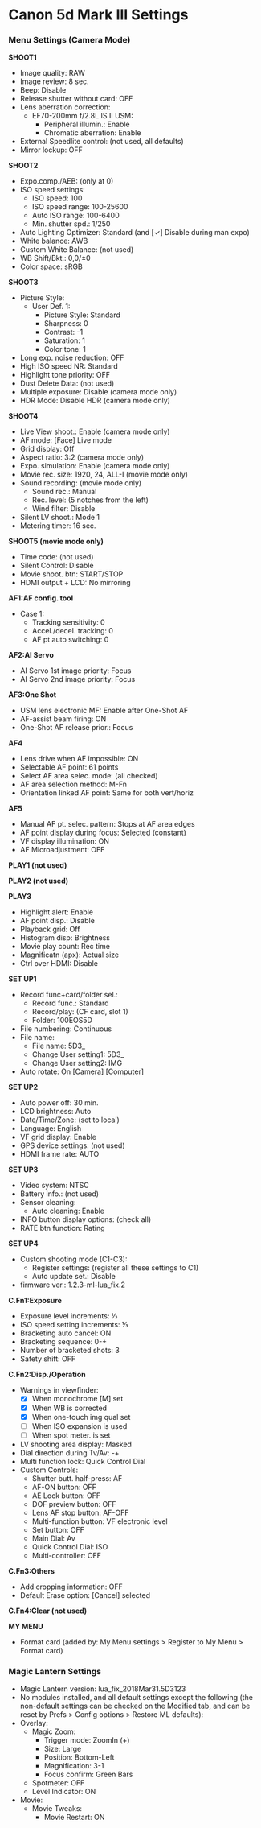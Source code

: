 # Canon 5d Mark III Settings

### Menu Settings (Camera Mode)

**SHOOT1**
* Image quality: RAW
* Image review: 8 sec.
* Beep: Disable
* Release shutter without card: OFF
* Lens aberration correction:
  * EF70-200mm f/2.8L IS II USM:
    * Peripheral illumin.: Enable
    * Chromatic aberration: Enable
* External Speedlite control: (not used, all defaults)
* Mirror lockup: OFF

**SHOOT2**
* Expo.comp./AEB: (only at 0)
* ISO speed settings:
  * ISO speed: 100
  * ISO speed range: 100-25600
  * Auto ISO range: 100-6400
  * Min. shutter spd.: 1/250
* Auto Lighting Optimizer: Standard (and [✓] Disable during man expo)
* White balance: AWB
* Custom White Balance: (not used)
* WB Shift/Bkt.: 0,0/±0
* Color space: sRGB

**SHOOT3**
* Picture Style:
  * User Def. 1:
    * Picture Style: Standard
    * Sharpness: 0
    * Contrast: -1
    * Saturation: 1
    * Color tone: 1
* Long exp. noise reduction: OFF
* High ISO speed NR: Standard
* Highlight tone priority: OFF
* Dust Delete Data: (not used)
* Multiple exposure: Disable (camera mode only)
* HDR Mode: Disable HDR (camera mode only)

**SHOOT4**
* Live View shoot.: Enable (camera mode only)
* AF mode: [Face] Live mode
* Grid display: Off
* Aspect ratio: 3:2 (camera mode only)
* Expo. simulation: Enable (camera mode only)
* Movie rec. size: 1920, 24, ALL-I (movie mode only)
* Sound recording: (movie mode only)
  * Sound rec.: Manual
  * Rec. level: (5 notches from the left)
  * Wind filter: Disable
* Silent LV shoot.: Mode 1
* Metering timer: 16 sec.

**SHOOT5 (movie mode only)**
* Time code: (not used)
* Silent Control: Disable
* Movie shoot. btn: START/STOP
* HDMI output + LCD: No mirroring

**AF1:AF config. tool**
* Case 1:
  * Tracking sensitivity: 0
  * Accel./decel. tracking: 0
  * AF pt auto switching: 0

**AF2:AI Servo**
* AI Servo 1st image priority: Focus
* AI Servo 2nd image priority: Focus

**AF3:One Shot**
* USM lens electronic MF: Enable after One-Shot AF
* AF-assist beam firing: ON
* One-Shot AF release prior.: Focus

**AF4**
* Lens drive when AF impossible: ON
* Selectable AF point: 61 points
* Select AF area selec. mode: (all checked)
* AF area selection method: M-Fn
* Orientation linked AF point: Same for both vert/horiz

**AF5**
* Manual AF pt. selec. pattern: Stops at AF area edges
* AF point display during focus: Selected (constant)
* VF display illumination: ON
* AF Microadjustment: OFF

**PLAY1 (not used)**

**PLAY2 (not used)**

**PLAY3**
* Highlight alert: Enable
* AF point disp.: Disable
* Playback grid: Off
* Histogram disp: Brightness
* Movie play count: Rec time
* Magnificatn (apx): Actual size
* Ctrl over HDMI: Disable

**SET UP1**
* Record func+card/folder sel.:
  * Record func.: Standard
  * Record/play: (CF card, slot 1)
  * Folder: 100EOS5D
* File numbering: Continuous
* File name:
  * File name: 5D3_
  * Change User setting1: 5D3_
  * Change User setting2: IMG
* Auto rotate: On [Camera] [Computer]

**SET UP2**
* Auto power off: 30 min.
* LCD brightness: Auto
* Date/Time/Zone: (set to local)
* Language: English
* VF grid display: Enable
* GPS device settings: (not used)
* HDMI frame rate: AUTO

**SET UP3**
* Video system: NTSC
* Battery info.: (not used)
* Sensor cleaning:
  * Auto cleaning: Enable
* INFO button display options: (check all)
* RATE btn function: Rating

**SET UP4**
* Custom shooting mode (C1-C3):
  * Register settings: (register all these settings to C1)
  * Auto update set.: Disable
* firmware ver.: 1.2.3-ml-lua_fix.2

**C.Fn1:Exposure**
* Exposure level increments: ⅓
* ISO speed setting increments: ⅓
* Bracketing auto cancel: ON
* Bracketing sequence: 0-+
* Number of bracketed shots: 3
* Safety shift: OFF

**C.Fn2:Disp./Operation**
* Warnings in viewfinder:
  * [x] When monochrome [M] set
  * [x] When WB is corrected
  * [x] When one-touch img qual set
  * [ ] When ISO expansion is used
  * [ ] When spot meter. is set
* LV shooting area display: Masked
* Dial direction during Tv/Av: -+
* Multi function lock: Quick Control Dial
* Custom Controls:
  * Shutter butt. half-press: AF
  * AF-ON button: OFF
  * AE Lock button: OFF
  * DOF preview button: OFF
  * Lens AF stop button: AF-OFF
  * Multi-function button: VF electronic level
  * Set button: OFF
  * Main Dial: Av
  * Quick Control Dial: ISO
  * Multi-controller: OFF

**C.Fn3:Others**
* Add cropping information: OFF
* Default Erase option: [Cancel] selected

**C.Fn4:Clear (not used)**

**MY MENU**
* Format card (added by: My Menu settings > Register to My Menu > Format card)


### Magic Lantern Settings
* Magic Lantern version: lua_fix_2018Mar31.5D3123
* No modules installed, and all default settings except the following (the non-default settings can be checked on the Modified tab, and can be reset by Prefs > Config options > Restore ML defaults):
* Overlay:
  * Magic Zoom:
    * Trigger mode: ZoomIn (+)
    * Size: Large
    * Position: Bottom-Left
    * Magnification: 3-1
    * Focus confirm: Green Bars
  * Spotmeter: OFF
  * Level Indicator: ON
* Movie:
  * Movie Tweaks:
    * Movie Restart: ON
